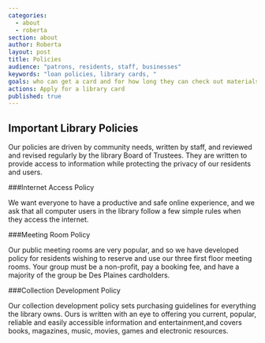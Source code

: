 ```yaml
---
categories: 
  - about
  - roberta
section: about
author: Roberta
layout: post
title: Policies
audience: "patrons, residents, staff, businesses"
keywords: "loan policies, library cards, "
goals: who can get a card and for how long they can check out materials.
actions: Apply for a library card
published: true
---
```


## Important Library Policies

Our policies are driven by community needs, written by staff, and reviewed and revised regularly by the library Board of Trustees. They are written to provide access to information while protecting the privacy of our residents and users. 

###Internet Access Policy

We want everyone to have a productive and safe online experience, and we ask that all computer users in the library follow a few simple rules when they access the internet.

###Meeting Room Policy

Our public meeting rooms are very popular, and so we have developed policy for residents wishing to reserve and use our three first floor meeting rooms. Your group must be a non-profit, pay a booking fee, and have a majority of the group be Des Plaines cardholders.

###Collection Development Policy

Our collection development policy sets purchasing guidelines for everything the library owns. Ours is written with an eye to offering you current, popular, reliable and easily accessible information and entertainment,and covers books, magazines, music, movies, games and electronic resources.



